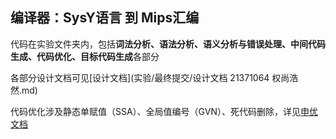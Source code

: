 ## 编译器：SysY语言 到 Mips汇编

代码在实验文件夹内，包括**词法分析、语法分析、语义分析与错误处理、中间代码生成、代码优化、目标代码生成**各部分

各部分设计文档可见[设计文档](实验/最终提交/设计文档 21371064 权尚浩然.md)

代码优化涉及静态单赋值（SSA）、全局值编号（GVN）、死代码删除，详见[申优文档](实验/最终提交/申优文档.md)